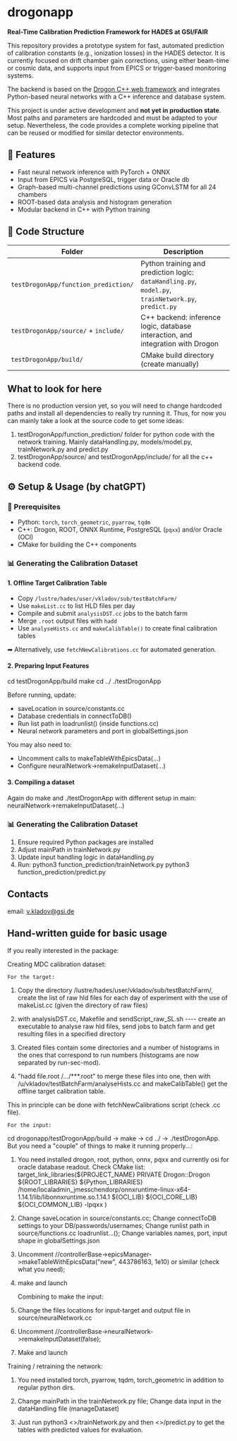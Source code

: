 
# drogonapp

**Real-Time Calibration Prediction Framework for HADES at GSI/FAIR**

This repository provides a prototype system for fast, automated prediction of calibration constants (e.g., ionization losses) in the HADES detector. It is currently focused on drift chamber gain corrections, using either beam-time or cosmic data, and supports input from EPICS or trigger-based monitoring systems.

The backend is based on the [Drogon C++ web framework](https://github.com/drogonframework/drogon) and integrates Python-based neural networks with a C++ inference and database system.

This project is under active development and **not yet in production state**. Most paths and parameters are hardcoded and must be adapted to your setup. Nevertheless, the code provides a complete working pipeline that can be reused or modified for similar detector environments.


## 🧠 Features

- Fast neural network inference with PyTorch + ONNX
- Input from EPICS via PostgreSQL, trigger data or Oracle db
- Graph-based multi-channel predictions using GConvLSTM for all 24 chambers
- ROOT-based data analysis and histogram generation
- Modular backend in C++ with Python training


## 📁 Code Structure

| Folder | Description |
|--------|-------------|
| `testDrogonApp/function_prediction/` | Python training and prediction logic: `dataHandling.py`, `model.py`, `trainNetwork.py`, `predict.py` |
| `testDrogonApp/source/` + `include/` | C++ backend: inference logic, database interaction, and integration with Drogon |
| `testDrogonApp/build/` | CMake build directory (create manually) |


## What to look for here

There is no production version yet, so you will need to change hardcoded paths and install all dependencies to really try running it.
Thus, for now you can mainly take a look at the source code to get some ideas:
1. testDrogonApp/function_prediction/ folder for python code with the network training. Mainly dataHandling.py, models/model.py, trainNetwork.py and predict.py
2. testDrogonApp/source/ and testDrogonApp/include/ for all the c++ backend code.



## ⚙ Setup & Usage (by chatGPT)

### 🔧 Prerequisites

- Python: `torch`, `torch_geometric`, `pyarrow`, `tqdm`
- C++: Drogon, ROOT, ONNX Runtime, PostgreSQL (`pqxx`) and/or Oracle (OCI)
- CMake for building the C++ components


### 📊 Generating the Calibration Dataset

#### 1. **Offline Target Calibration Table**
- Copy `/lustre/hades/user/vkladov/sub/testBatchFarm/`
- Use `makeList.cc` to list HLD files per day
- Compile and submit `analysisDST.cc` jobs to the batch farm
- Merge `.root` output files with `hadd`
- Use `analyseHists.cc` and `makeCalibTable()` to create final calibration tables

➡ Alternatively, use `fetchNewCalibrations.cc` for automated generation.

#### 2. **Preparing Input Features**
cd testDrogonApp/build
make
cd ../
./testDrogonApp

Before running, update:
 - saveLocation in source/constants.cc
 - Database credentials in connectToDB()
 - Run list path in loadrunlist() (inside functions.cc)
 - Neural network parameters and port in globalSettings.json

You may also need to:
 - Uncomment calls to makeTableWithEpicsData(...)
 - Configure neuralNetwork->remakeInputDataset(...)

#### 3. **Compiling a dataset**
Again do make and ./testDrogonApp with different setup in main:
neuralNetwork->remakeInputDataset(...)


### 📊 Generating the Calibration Dataset

1. Ensure required Python packages are installed
2. Adjust mainPath in trainNetwork.py
3. Update input handling logic in dataHandling.py
4. Run:
  python3 function_prediction/trainNetwork.py
  python3 function_prediction/predict.py


## Contacts
email: v.kladov@gsi.de


## Hand-written guide for basic usage

If you really interested in the package:


Creating MDC calibration dataset: 

    For the target:

1. Copy the directory /lustre/hades/user/vkladov/sub/testBatchFarm/, create the list of raw hld files for each day of experiment with the use of makeList.cc (given the directory of raw files)

2. with analysisDST.cc, Makefile and sendScript_raw_SL.sh ---- create an executable to analyse raw hld files, send jobs to batch farm and get resulting files in a specified directory 

3. Created files contain some directories and a number of histograms in the ones that correspond to run numbers (histograms are now separated by run-sec-mod).

4. "hadd file.root /.../***.root" to merge these files into one, then with /u/vkladov/testBatchFarm/analyseHists.cc and makeCalibTable() get the offline target calibration table.

This in principle can be done with fetchNewCalibrations script (check .cc file).

    For the input:

cd drogonapp/testDrogonApp/build -> make -> cd ../ -> ./testDrogonApp. But you need a "couple" of things to make it running properly...:

1. You need installed drogon, root, python, onnx, pqxx and currently osi for oracle database readout.
    Check CMake list:
    target_link_libraries(${PROJECT_NAME}
        PRIVATE Drogon::Drogon
        ${ROOT_LIBRARIES}
        ${Python_LIBRARIES}
        /home/localadmin_jmesschendorp/onnxruntime-linux-x64-1.14.1/lib/libonnxruntime.so.1.14.1
        ${OCI_LIB} ${OCI_CORE_LIB} ${OCI_COMMON_LIB}
        -lpqxx
    )

2. Change saveLocation in source/constants.cc; 
   Change connectToDB settings to your DB/passwords/usernames; 
   Change runlist path in source/functions.cc loadrunlist...();
   Change variables names, port, input shape in globalSettings.json 

3. Uncomment //controllerBase->epicsManager->makeTableWithEpicsData("new", 443786163, 1e10) or similar (check what you need);

4. make and launch

    Combining to make the input:

1. Change the files locations for input-target and output file in source/neuralNetwork.cc

2. Uncomment //controllerBase->neuralNetwork->remakeInputDataset(false);

3. Make and launch


Training / retraining the network: 

1. You need installed torch, pyarrow, tqdm, torch_geometric in addition to regular python dirs.

2. Change mainPath in the trainNetwork.py file;
   Change data input in the dataHandling file (manageDataset)

3. Just run python3 <>/trainNetwork.py and then <>/predict.py to get the tables with predicted values for evaluation.
